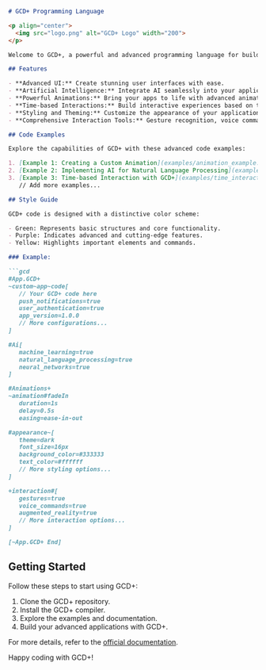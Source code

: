  

```markdown
# GCD+ Programming Language

<p align="center">
  <img src="logo.png" alt="GCD+ Logo" width="200">
</p>

Welcome to GCD+, a powerful and advanced programming language for building feature-rich applications. GCD+ is designed with a futuristic approach, providing developers with cutting-edge tools and capabilities.

## Features

- **Advanced UI:** Create stunning user interfaces with ease.
- **Artificial Intelligence:** Integrate AI seamlessly into your applications.
- **Powerful Animations:** Bring your apps to life with advanced animation support.
- **Time-based Interactions:** Build interactive experiences based on time events.
- **Styling and Theming:** Customize the appearance of your applications effortlessly.
- **Comprehensive Interaction Tools:** Gesture recognition, voice commands, and more.

## Code Examples

Explore the capabilities of GCD+ with these advanced code examples:

1. [Example 1: Creating a Custom Animation](examples/animation_example.gcd)
2. [Example 2: Implementing AI for Natural Language Processing](examples/ai_example.gcd)
3. [Example 3: Time-based Interaction with GCD+](examples/time_interaction.gcd)
   // Add more examples...

## Style Guide

GCD+ code is designed with a distinctive color scheme:

- Green: Represents basic structures and core functionality.
- Purple: Indicates advanced and cutting-edge features.
- Yellow: Highlights important elements and commands.

### Example:

```gcd
#App.GCD+
~custom~app~code[
   // Your GCD+ code here
   push_notifications=true
   user_authentication=true
   app_version=1.0.0
   // More configurations...
]

#Ai[
   machine_learning=true
   natural_language_processing=true
   neural_networks=true
]

#Animations+
~animation#fadeIn
   duration=1s
   delay=0.5s
   easing=ease-in-out

#appearance~[
   theme=dark
   font_size=16px
   background_color=#333333
   text_color=#ffffff
   // More styling options...
]

+interaction#[
   gestures=true
   voice_commands=true
   augmented_reality=true
   // More interaction options...
]

[~App.GCD+ End]
```

## Getting Started

Follow these steps to start using GCD+:

1. Clone the GCD+ repository.
2. Install the GCD+ compiler.
3. Explore the examples and documentation.
4. Build your advanced applications with GCD+.

For more details, refer to the [official documentation](Documentation.md).

Happy coding with GCD+!
``` 
